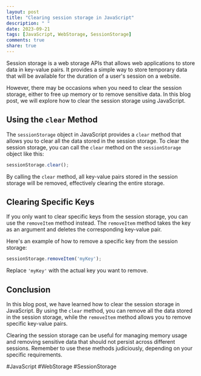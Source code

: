 ```yaml
---
layout: post
title: "Clearing session storage in JavaScript"
description: " "
date: 2023-09-21
tags: [JavaScript, WebStorage, SessionStorage]
comments: true
share: true
---
```


Session storage is a web storage APIs that allows web applications to store data in key-value pairs. It provides a simple way to store temporary data that will be available for the duration of a user's session on a website.

However, there may be occasions when you need to clear the session storage, either to free up memory or to remove sensitive data. In this blog post, we will explore how to clear the session storage using JavaScript.

## Using the `clear` Method

The `sessionStorage` object in JavaScript provides a `clear` method that allows you to clear all the data stored in the session storage. To clear the session storage, you can call the `clear` method on the `sessionStorage` object like this:

```javascript
sessionStorage.clear();
```

By calling the `clear` method, all key-value pairs stored in the session storage will be removed, effectively clearing the entire storage.

## Clearing Specific Keys

If you only want to clear specific keys from the session storage, you can use the `removeItem` method instead. The `removeItem` method takes the key as an argument and deletes the corresponding key-value pair.

Here's an example of how to remove a specific key from the session storage:

```javascript
sessionStorage.removeItem('myKey');
```

Replace `'myKey'` with the actual key you want to remove.

## Conclusion

In this blog post, we have learned how to clear the session storage in JavaScript. By using the `clear` method, you can remove all the data stored in the session storage, while the `removeItem` method allows you to remove specific key-value pairs.

Clearing the session storage can be useful for managing memory usage and removing sensitive data that should not persist across different sessions. Remember to use these methods judiciously, depending on your specific requirements.

#JavaScript #WebStorage #SessionStorage